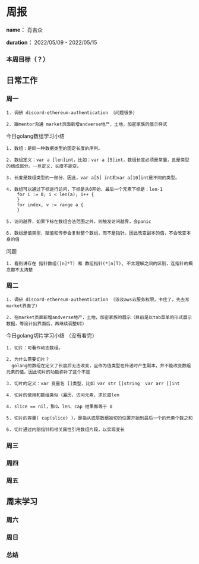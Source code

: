 周报
====

**name：** 肖吉众

**duration：** 2022/05/09 - 2022/05/15



### 本周目标（？）


日常工作
--------

### 周一

```
1. 调研 discord-ethereum-authentication （问题很多）

2. 跟mentor沟通 market页面新增andverse地产，土地，加密家族的展示样式
```

今日golang数组学习小结
```
1. 数组：是同一种数据类型的固定长度的序列。

2. 数组定义：var a [len]int，比如：var a [5]int，数组长度必须是常量，且是类型的组成部分。一旦定义，长度不能变。

3. 长度是数组类型的一部分，因此，var a[5] int和var a[10]int是不同的类型。
    
4. 数组可以通过下标进行访问，下标是从0开始，最后一个元素下标是：len-1
    for i := 0; i < len(a); i++ {
    }
    for index, v := range a {
    }
    
5. 访问越界，如果下标在数组合法范围之外，则触发访问越界，会panic
    
6. 数组是值类型，赋值和传参会复制整个数组，而不是指针。因此改变副本的值，不会改变本身的值
```

问题
```
1. 看到讲存在 指针数组([n]*T) 和 数组指针(*[n]T), 不太理解之间的区别，连指针的概念都不太清楚
```


### 周二
```
1. 调研 discord-ethereum-authentication （涉及aws云服务权限，卡住了，先去写market界面了）

2. 在market页面新增andverse地产，土地，加密家族的展示（目前是以tab菜单的形式展示数据，等设计出界面后，再继续调整UI）
```

今日golang切片学习小结 （没有看完）
```
1. 切片：可看作动态数组。

2. 为什么需要切片？
  golang的数组在定义了长度后无法改变，且作为值类型在传递时产生副本，并不能改变数组元素的值。因此切片的功能弥补了这个不足

3. 切片的定义：var 变量名 []类型，比如 var str []string  var arr []int

4. 切片的使用和数组类似（遍历，访问元素，求长度len
    
4. slice == nil，那么 len、cap 结果都等于 0
    
5. 切片的容量( cap(slice) )，是指从底层数组被切的位置开始到最后一个的元素个数之和

6. 切片通过内部指针和相关属性引用数组片段，以实现变长
```

### 周三


### 周四


### 周五


周末学习
--------

### 周六

### 周日


### 总结
